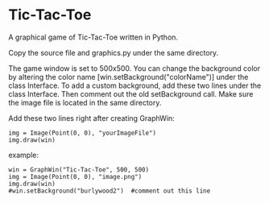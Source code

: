 # Tic-Tac-Toe

A graphical game of Tic-Tac-Toe written in Python.

Copy the source file and graphics.py under the same directory.

The game window is set to 500x500. You can change the background color by altering the color name [win.setBackground("colorName")] under the class Interface. To add a custom background, add these two lines under the class Interface. Then comment out the old setBackground call. Make sure the image file is located in the same directory.

Add these two lines right after creating GraphWin:

    img = Image(Point(0, 0), "yourImageFile")
    img.draw(win)


example:

    win = GraphWin("Tic-Tac-Toe", 500, 500)
    img = Image(Point(0, 0), "image.png")
    img.draw(win)
    #win.setBackground("burlywood2")  #comment out this line
